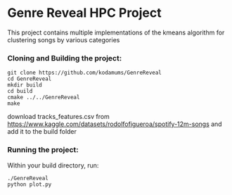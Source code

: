 # Genre Reveal HPC Project

This project contains multiple implementations of the kmeans algorithm for clustering songs by various categories

### Cloning and Building the project:
```
git clone https://github.com/kodamums/GenreReveal
cd GenreReveal
mkdir build
cd build
cmake ../../GenreReveal
make
```
download tracks_features.csv from https://www.kaggle.com/datasets/rodolfofigueroa/spotify-12m-songs and add it to the build folder

### Running the project:
Within your build directory, run:
```
./GenreReveal
python plot.py
```

